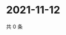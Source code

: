 # 2021-11-12

共 0 条

<!-- BEGIN WEIBO -->
<!-- 最后更新时间 Fri Nov 12 2021 12:14:38 GMT+0800 (China Standard Time) -->

<!-- END WEIBO -->
